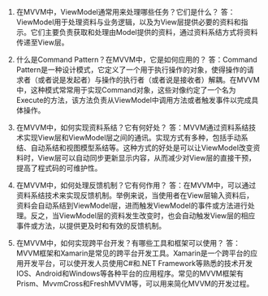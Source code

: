 

1. 在MVVM中，ViewModel通常用来处理哪些任务？它们是什么？
答：ViewModel用于处理资料与业务逻辑，以及为View层提供必要的资料和指示。它们主要负责获取和处理由Model提供的资料，通过资料系结方式将资料传递至View层。

2. 什么是Command Pattern？在MVVM中，它是如何应用的？
答：Command Pattern是一种设计模式，它定义了一个用于执行操作的对象，使得操作的请求者（或者说是发起者）与操作的执行者（或者说是接收者）解耦。在MVVM中，这种模式常常用于实现Command对象，这些对像约定了一个名为Execute的方法，该方法负责从ViewModel中调用方法或者触发事件以完成具体操作。

3. 在MVVM中，如何实现资料系结？它有何好处？
答：MVVM通过资料系结技术实现View层和ViewModel层之间的通讯。实现方式有多种，包括手动系结、自动系结和视图模型系结等。这种方式的好处是可以让ViewModel改变资料时，View层可以自动同步更新显示内容，从而减少对View层的直接干预，提高了程式码的可维护性。

4. 在MVVM中，如何处理反馈机制？它有何作用？
答：在MVVM中，可以通过资料系结技术来实现反馈机制。举例来说，当使用者在View层输入资料后，资料会自动系结到ViewModel层，进而触发ViewModel的事件或方法进行处理。反之，当ViewModel层的资料发生改变时，也会自动触发View层的相应事件或方法，以提供更及时和有效的反馈机制。

5. 在MVVM中，如何实现跨平台开发？有哪些工具和框架可以使用？
答：MVVM框架和Xamarin是常见的跨平台开发工具。Xamarin是一个跨平台的应用开发平台，可以使开发人员使用C#和.NET Framework等熟悉的技术开发IOS、Android和Windows等各种平台的应用程序。常见的MVVM框架有Prism、MvvmCross和FreshMVVM等，可以用来简化MVVM的开发过程。